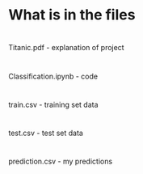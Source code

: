 # What is in the files
#
Titanic.pdf -  explanation of project
#
Classification.ipynb -  code
#
train.csv - training set data
#
test.csv - test set data
#
prediction.csv - my predictions
